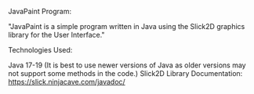 JavaPaint Program:

"JavaPaint is a simple program written in Java using the Slick2D graphics library for the User Interface."

Technologies Used:

Java 17-19 (It is best to use newer versions of Java as older versions may not support some methods in the code.)
Slick2D Library Documentation:
https://slick.ninjacave.com/javadoc/
